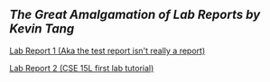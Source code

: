 ## *The Great Amalgamation of Lab Reports by Kevin Tang*

[Lab Report 1 (Aka the test report isn't really a report)](lab-report-1-week-2.html)

[Lab Report 2 (CSE 15L first lab tutorial)](lab-report-2.html)
